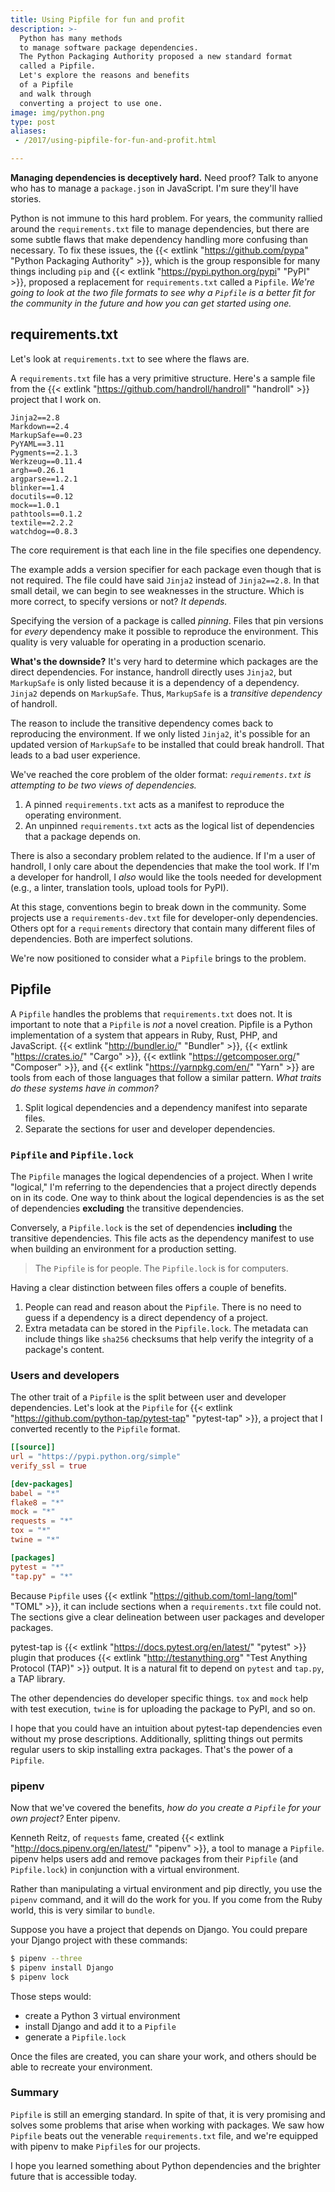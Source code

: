```yaml
---
title: Using Pipfile for fun and profit
description: >-
  Python has many methods
  to manage software package dependencies.
  The Python Packaging Authority proposed a new standard format
  called a Pipfile.
  Let's explore the reasons and benefits
  of a Pipfile
  and walk through
  converting a project to use one.
image: img/python.png
type: post
aliases:
 - /2017/using-pipfile-for-fun-and-profit.html

---
```


**Managing dependencies is deceptively hard.**
Need proof?
Talk to anyone who has to manage a `package.json`
in JavaScript.
I'm sure they'll have stories.

Python is not immune to this hard problem.
For years, the community rallied around the `requirements.txt` file
to manage dependencies,
but there are some subtle flaws
that make dependency handling more confusing
than necessary.
To fix these issues,
the {{< extlink "https://github.com/pypa" "Python Packaging Authority" >}},
which is the group responsible
for many things including `pip` and {{< extlink "https://pypi.python.org/pypi" "PyPI" >}},
proposed a replacement for `requirements.txt`
called a `Pipfile`.
*We're going to look
at the two file formats
to see why a `Pipfile` is a better fit
for the community
in the future
and how you can get started using one.*

## requirements.txt

Let's look at `requirements.txt` to see
where the flaws are.

A `requirements.txt` file has a very primitive structure.
Here's a sample file from the {{< extlink "https://github.com/handroll/handroll" "handroll" >}} project
that I work on.

```
Jinja2==2.8
Markdown==2.4
MarkupSafe==0.23
PyYAML==3.11
Pygments==2.1.3
Werkzeug==0.11.4
argh==0.26.1
argparse==1.2.1
blinker==1.4
docutils==0.12
mock==1.0.1
pathtools==0.1.2
textile==2.2.2
watchdog==0.8.3
```

The core requirement is that
each line in the file specifies one dependency.

The example adds a version specifier
for each package
even though that is not required.
The file could have said `Jinja2` instead of `Jinja2==2.8`.
In that small detail,
we can begin to see weaknesses in the structure.
Which is more correct, to specify versions or not?
*It depends.*

Specifying the version of a package is called *pinning*.
Files that pin versions for *every* dependency
make it possible to reproduce the environment.
This quality is very valuable for operating
in a production scenario.

**What's the downside?**
It's very hard to determine which packages are the direct dependencies.
For instance, handroll directly uses `Jinja2`,
but `MarkupSafe` is only listed
because it is a dependency of a dependency.
`Jinja2` depends on `MarkupSafe`.
Thus, `MarkupSafe` is a *transitive dependency*
of handroll.

The reason to include the transitive dependency
comes back to reproducing the environment.
If we only listed `Jinja2`,
it's possible for an updated version
of `MarkupSafe` to be installed
that could break handroll.
That leads to a bad user experience.

We've reached the core problem
of the older format:
*`requirements.txt` is attempting to be two views of dependencies.*

1. A pinned `requirements.txt` acts as a manifest
   to reproduce the operating environment.
2. An unpinned `requirements.txt` acts as the logical list
   of dependencies that a package depends on.

There is also a secondary problem related to the audience.
If I'm a user of handroll,
I only care about the dependencies that make the tool work.
If I'm a developer for handroll,
I *also* would like the tools needed for development
(e.g., a linter, translation tools, upload tools for PyPI).

At this stage, conventions begin to break down
in the community.
Some projects use a `requirements-dev.txt` file
for developer-only dependencies.
Others opt for a `requirements` directory
that contain many different files
of dependencies.
Both are imperfect solutions.

We're now positioned to consider what a `Pipfile`
brings to the problem.

## Pipfile

A `Pipfile` handles the problems
that `requirements.txt` does not.
It is important to note that a `Pipfile` is *not* a novel creation.
Pipfile is a Python implementation of a system that appears
in Ruby, Rust, PHP, and JavaScript.
{{< extlink "http://bundler.io/" "Bundler" >}},
{{< extlink "https://crates.io/" "Cargo" >}},
{{< extlink "https://getcomposer.org/" "Composer" >}},
and {{< extlink "https://yarnpkg.com/en/" "Yarn" >}}
are tools
from each of those languages
that follow a similar pattern.
*What traits do these systems have in common?*

1. Split logical dependencies and a dependency manifest
   into separate files.
2. Separate the sections for user
   and developer dependencies.

### `Pipfile` and `Pipfile.lock`

The `Pipfile` manages the logical dependencies
of a project.
When I write "logical,"
I'm referring to the dependencies
that a project directly
depends on
in its code.
One way to think about the logical dependencies
is as the set of dependencies
**excluding** the transitive dependencies.

Conversely,
a `Pipfile.lock` is the set
of dependencies
**including** the transitive dependencies.
This file acts as the dependency manifest
to use when building an environment
for a production setting.

> The `Pipfile` is for people. The `Pipfile.lock` is for computers.

Having a clear distinction between files
offers a couple of benefits.

1. People can read and reason about the `Pipfile`.
   There is no need to guess if a dependency is a direct dependency
   of a project.
2. Extra metadata can be stored in the `Pipfile.lock`.
   The metadata can include things like `sha256` checksums
   that help verify the integrity
   of a package's content.

### Users and developers

The other trait of a `Pipfile` is the split
between user and developer dependencies.
Let's look at the `Pipfile`
for {{< extlink "https://github.com/python-tap/pytest-tap" "pytest-tap" >}},
a project that I converted recently to the `Pipfile` format.

```toml
[[source]]
url = "https://pypi.python.org/simple"
verify_ssl = true

[dev-packages]
babel = "*"
flake8 = "*"
mock = "*"
requests = "*"
tox = "*"
twine = "*"

[packages]
pytest = "*"
"tap.py" = "*"
```

Because `Pipfile` uses {{< extlink "https://github.com/toml-lang/toml" "TOML" >}},
it can include sections
when a `requirements.txt` file could not.
The sections give a clear delineation
between user packages and developer packages.

pytest-tap is {{< extlink "https://docs.pytest.org/en/latest/" "pytest" >}} plugin
that produces {{< extlink "http://testanything.org" "Test Anything Protocol (TAP)" >}} output.
It is a natural fit to depend on `pytest`
and `tap.py`, a TAP library.

The other dependencies do developer specific things.
`tox` and `mock` help with test execution,
`twine` is for uploading the package to PyPI,
and so on.

I hope that you could have an intuition
about pytest-tap dependencies
even without my prose descriptions.
Additionally,
splitting things out permits regular users
to skip installing extra packages.
That's the power
of a `Pipfile`.

### pipenv

Now that we've covered the benefits,
*how do you create a `Pipfile`
for your own project?*
Enter pipenv.

Kenneth Reitz, of `requests` fame,
created {{< extlink "http://docs.pipenv.org/en/latest/" "pipenv" >}},
a tool to manage a `Pipfile`.
pipenv helps users add and remove packages
from their `Pipfile` (and `Pipfile.lock`)
in conjunction
with a virtual environment.

Rather than manipulating a virtual environment and pip directly,
you use the `pipenv` command,
and it will do the work for you.
If you come from the Ruby world,
this is very similar to `bundle`.

Suppose you have a project
that depends
on Django.
You could prepare your Django project
with these commands:

```bash
$ pipenv --three
$ pipenv install Django
$ pipenv lock
```

Those steps would:

* create a Python 3 virtual environment
* install Django and add it to a `Pipfile`
* generate a `Pipfile.lock`

Once the files are created,
you can share your work,
and others should be able to recreate your environment.

### Summary

`Pipfile` is still an emerging standard.
In spite of that,
it is very promising
and solves some problems
that arise when working
with packages.
We saw how `Pipfile` beats out the venerable `requirements.txt` file,
and we're equipped with pipenv
to make `Pipfile`s for our projects.

I hope you learned something
about Python dependencies
and the brighter future
that is accessible today.
